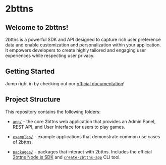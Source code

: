 # 2bttns

## Welcome to 2bttns!

2bttns is a powerful SDK and API designed to capture rich user preference data and enable customization and personalization within your application. It empowers developers to create highly tailored and engaging user experiences while respecting user privacy.

## Getting Started

Jump right in by checking out our [official documentation](https://docs.2bttns.com/docs/intro)!

## Project Structure

This repository contains the following folders:

- [`app/`](https://github.com/2bttns/2bttns/tree/main/app) - the core 2bttns web application that provides an Admin Panel, REST API, and User Interface for users to play games.

- [`examples/`](https://github.com/2bttns/2bttns/tree/main/examples/2bttns-example-app-next) - example applications that demonstrate common use cases of 2bttns.

- [`packages/`](https://github.com/2bttns/2bttns/tree/main/packages) - packages that interact with 2bttns. Includes the official [2bttns Node.js SDK](https://github.com/2bttns/2bttns/tree/main/packages/2bttns-sdk) and [`create-2bttns-app`](https://github.com/2bttns/2bttns/tree/main/packages/create-2bttns-app) CLI tool.
